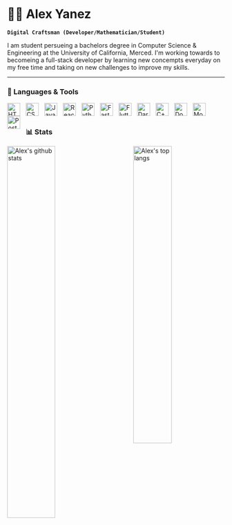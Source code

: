 # 🧑‍💻 Alex Yanez

**`Digital Craftsman (Developer/Mathematician/Student)`**

I am student persueing a bachelors degree in Computer Science & Engineering at the University of California, Merced. I'm working towards to becomeing a full-stack developer by learning new concempts everyday on my free time and taking on new challenges to improve my skills.

---

### 🧰 Languages & Tools

<img align="left" alt="HTML Icon" width="30px" style="padding-right:10px;" src="https://cdn.jsdelivr.net/gh/devicons/devicon@latest/icons/html5/html5-original.svg" />
<img align="left" alt="CSS Icon" width="30px" style="padding-right:10px;" src="https://cdn.jsdelivr.net/gh/devicons/devicon@latest/icons/css3/css3-original.svg" />
<img align="left" alt="JavaScript Icon" width="30px" style="padding-right:10px;" src="https://cdn.jsdelivr.net/gh/devicons/devicon@latest/icons/javascript/javascript-original.svg" />
<img align="left" alt="React Icon" width="30px" style="padding-right:10px;" src="https://cdn.jsdelivr.net/gh/devicons/devicon@latest/icons/react/react-original.svg" />
<img align="left" alt="Python Icon" width="30px" style="padding-right:10px;" src="https://cdn.jsdelivr.net/gh/devicons/devicon@latest/icons/python/python-original.svg" />
<img align="left" alt="FastAPI Icon" width="30px" style="padding-right:10px;" src="https://cdn.jsdelivr.net/gh/devicons/devicon@latest/icons/fastapi/fastapi-original.svg" />
<img align="left" alt="Flutter Icon" width="30px" style="padding-right:10px;" src="https://cdn.jsdelivr.net/gh/devicons/devicon@latest/icons/flutter/flutter-original.svg" />
<img align="left" alt="Dart Icon" width="30px" style="padding-right:10px;" src="https://cdn.jsdelivr.net/gh/devicons/devicon@latest/icons/dart/dart-original.svg" />
<img align="left" alt="C++ Icon" width="30px" style="padding-right:10px;" src="https://cdn.jsdelivr.net/gh/devicons/devicon@latest/icons/cplusplus/cplusplus-original.svg" />
<img align="left" alt="Docker Icon" width="30px" style="padding-right:10px;" src="https://cdn.jsdelivr.net/gh/devicons/devicon@latest/icons/docker/docker-original.svg" />
<img align="left" alt="MongoDB Icon" width="30px" style="padding-right:10px;" src="https://cdn.jsdelivr.net/gh/devicons/devicon@latest/icons/mongodb/mongodb-original.svg" />
<img align="left" alt="PostgreSQL Icon" width="30px" style="padding-right:10px;" src="https://cdn.jsdelivr.net/gh/devicons/devicon@latest/icons/postgresql/postgresql-original.svg" />




<br />

#

### 📊 Stats

<img align="left" width="47%" src="https://github-readme-stats.vercel.app/api?username=A13xYanez&show_icons=true&include_all_commits=true&theme=tokyonight&hide_border=true" alt="Alex's github stats" /> <img align="right" width="42%" src="https://github-readme-stats.vercel.app/api/top-langs/?username=A13xYanez&layout=compact&theme=tokyonight&hide_border=true" alt="Alex's top langs"/>

